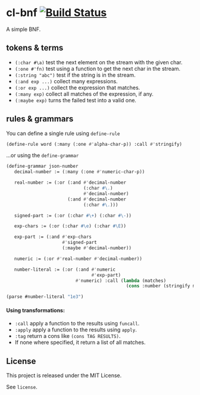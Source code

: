 # cl-bnf [![Build Status](https://travis-ci.org/diasbruno/jsc.svg?branch=master)](https://travis-ci.org/diasbruno/cl-bnf)

A simple BNF.

## tokens & terms

- `(:char #\a)` test the next element on the stream with the given char.
- `(:one #'fn)` test using a function to get the next char in the stream.
- `(:string "abc")` test if the string is in the stream.
- `(:and exp ...)` collect many expressions.
- `(:or exp ...)` collect the expression that matches.
- `(:many exp)` collect all matches of the expression, if any.
- `(:maybe exp)` turns the failed test into a valid one.

## rules & grammars

You can define a single rule using `define-rule`

```lisp
(define-rule word (:many (:one #'alpha-char-p)) :call #'stringify)
```

...or using the `define-grammar`

```lisp
(define-grammar json-number
   decimal-number := (:many (:one #'numeric-char-p))

   real-number := (:or (:and #'decimal-number
                             (:char #\.)
                             #'decimal-number)
                       (:and #'decimal-number
                             (:char #\.)))

   signed-part := (:or (:char #\+) (:char #\-))

   exp-chars := (:or (:char #\e) (:char #\E))

   exp-part := (:and #'exp-chars
                     #'signed-part
                     (:maybe #'decimal-number))

   numeric := (:or #'real-number #'decimal-number))

   number-literal := (:or (:and #'numeric
                                #'exp-part)
                          #'numeric) :call (lambda (matches)
                                             (cons :number (stringify matches)))

(parse #number-literal "1e3")
```

#### Using transformations:

- `:call` apply a function to the results using `funcall`.
- `:apply` apply a function to the results using `apply`.
- `:tag` return a cons like `(cons TAG RESULTS)`.
- If none where specified, it return a list of all matches.

## License

This project is released under the MIT License.

See `license`.
